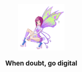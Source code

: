 
<div align="center" href="fairy-winx.gif" target="blank"><img align="center" src="fairy-winx.gif" width= "150" /></div>
<h2 align="center"> When doubt, go digital </h2>
